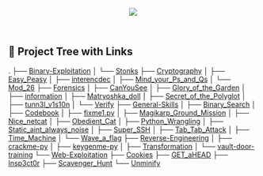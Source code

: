 <p align='center'> 
  <img src='https://picoctf.org/img/logos/picoctf-logo-horizontal-white.svg' />
</p>
<br/>

## 📁 Project Tree with Links

.
├── [Binary-Exploitation](https://github.com/calebfelix/picoCTF/tree/master/Binary-Exploitation)
│   └── [Stonks](https://github.com/calebfelix/picoCTF/tree/master/Binary-Exploitation/Stonks)
├── [Cryptography](https://github.com/calebfelix/picoCTF/tree/master/Cryptography)
│   ├── [Easy_Peasy](https://github.com/calebfelix/picoCTF/tree/master/Cryptography/Easy_Peasy)
│   ├── [interencdec](https://github.com/calebfelix/picoCTF/tree/master/Cryptography/interencdec)
│   ├── [Mind_your_Ps_and_Qs](https://github.com/calebfelix/picoCTF/tree/master/Cryptography/Mind_your_Ps_and_Qs)
│   └── [Mod_26](https://github.com/calebfelix/picoCTF/tree/master/Cryptography/Mod_26)
├── [Forensics](https://github.com/calebfelix/picoCTF/tree/master/Forensics)
│   ├── [CanYouSee](https://github.com/calebfelix/picoCTF/tree/master/Forensics/CanYouSee)
│   ├── [Glory_of_the_Garden](https://github.com/calebfelix/picoCTF/tree/master/Forensics/Glory_of_the_Garden)
│   ├── [information](https://github.com/calebfelix/picoCTF/tree/master/Forensics/information)
│   ├── [Matryoshka_doll](https://github.com/calebfelix/picoCTF/tree/master/Forensics/Matryoshka_doll)
│   ├── [Secret_of_the_Polyglot](https://github.com/calebfelix/picoCTF/tree/master/Forensics/Secret_of_the_Polyglot)
│   ├── [tunn3l_v1s10n](https://github.com/calebfelix/picoCTF/tree/master/Forensics/tunn3l_v1s10n)
│   └── [Verify](https://github.com/calebfelix/picoCTF/tree/master/Forensics/Verify)
├── [General-Skills](https://github.com/calebfelix/picoCTF/tree/master/General-Skills)
│   ├── [Binary_Search](https://github.com/calebfelix/picoCTF/tree/master/General-Skills/Binary_Search)
│   ├── [Codebook](https://github.com/calebfelix/picoCTF/tree/master/General-Skills/Codebook)
│   ├── [fixme1.py](https://github.com/calebfelix/picoCTF/tree/master/General-Skills/fixme1.py)
│   ├── [Magikarp_Ground_Mission](https://github.com/calebfelix/picoCTF/tree/master/General-Skills/Magikarp_Ground_Mission)
│   ├── [Nice_netcat](https://github.com/calebfelix/picoCTF/tree/master/General-Skills/Nice_netcat)
│   ├── [Obedient_Cat](https://github.com/calebfelix/picoCTF/tree/master/General-Skills/Obedient_Cat)
│   ├── [Python_Wrangling](https://github.com/calebfelix/picoCTF/tree/master/General-Skills/Python_Wrangling)
│   ├── [Static_aint_always_noise](https://github.com/calebfelix/picoCTF/tree/master/General-Skills/Static_aint_always_noise)
│   ├── [Super_SSH](https://github.com/calebfelix/picoCTF/tree/master/General-Skills/Super_SSH)
│   ├── [Tab_Tab_Attack](https://github.com/calebfelix/picoCTF/tree/master/General-Skills/Tab_Tab_Attack)
│   ├── [Time_Machine](https://github.com/calebfelix/picoCTF/tree/master/General-Skills/Time_Machine)
│   └── [Wave_a_flag](https://github.com/calebfelix/picoCTF/tree/master/General-Skills/Wave_a_flag)
├── [Reverse-Engineering](https://github.com/calebfelix/picoCTF/tree/master/Reverse-Engineering)
│   ├── [crackme-py](https://github.com/calebfelix/picoCTF/tree/master/Reverse-Engineering/crackme-py)
│   ├── [keygenme-py](https://github.com/calebfelix/picoCTF/tree/master/Reverse-Engineering/keygenme-py)
│   ├── [Transformation](https://github.com/calebfelix/picoCTF/tree/master/Reverse-Engineering/Transformation)
│   └── [vault-door-training](https://github.com/calebfelix/picoCTF/tree/master/Reverse-Engineering/vault-door-training)
└── [Web-Exploitation](https://github.com/calebfelix/picoCTF/tree/master/Web-Exploitation)
    ├── [Cookies](https://github.com/calebfelix/picoCTF/tree/master/Web-Exploitation/Cookies)
    ├── [GET_aHEAD](https://github.com/calebfelix/picoCTF/tree/master/Web-Exploitation/GET_aHEAD)
    ├── [Insp3ct0r](https://github.com/calebfelix/picoCTF/tree/master/Web-Exploitation/Insp3ct0r)
    ├── [Scavenger_Hunt](https://github.com/calebfelix/picoCTF/tree/master/Web-Exploitation/Scavenger_Hunt)
    └── [Unminify](https://github.com/calebfelix/picoCTF/tree/master/Web-Exploitation/Unminify)
